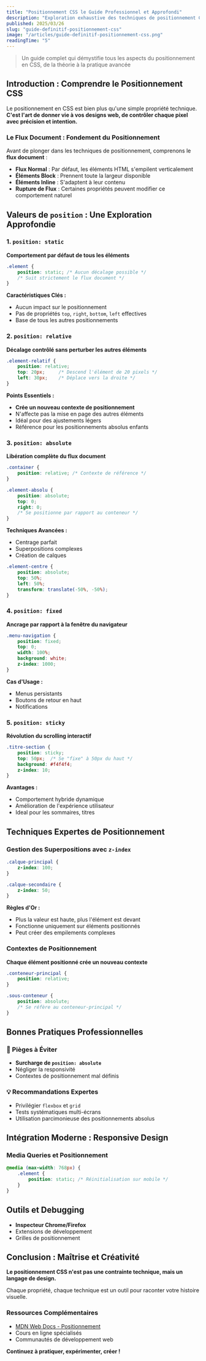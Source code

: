 ```yaml
---
title: "Positionnement CSS le Guide Professionnel et Approfondi"
description: "Exploration exhaustive des techniques de positionnement CSS pour des mises en page professionnelles et responsives"
published: 2025/03/26
slug: "guide-definitif-positionnement-css"
image: "/articles/guide-definitif-positionnement-css.png"
readingTime: "5"
---
```


> Un guide complet qui démystifie tous les aspects du positionnement en CSS, de la théorie à la pratique avancée

## Introduction : Comprendre le Positionnement CSS

Le positionnement en CSS est bien plus qu'une simple propriété technique. **C'est l'art de donner vie à vos designs web, de contrôler chaque pixel avec précision et intention.**

### Le Flux Document : Fondement du Positionnement

Avant de plonger dans les techniques de positionnement, comprenons le **flux document** :

- **Flux Normal** : Par défaut, les éléments HTML s'empilent verticalement
- **Éléments Block** : Prennent toute la largeur disponible
- **Éléments Inline** : S'adaptent à leur contenu
- **Rupture de Flux** : Certaines propriétés peuvent modifier ce comportement naturel

## Valeurs de `position` : Une Exploration Approfondie

### 1. `position: static`

**Comportement par défaut de tous les éléments**

```css
.element {
    position: static; /* Aucun décalage possible */
    /* Suit strictement le flux document */
}
```

**Caractéristiques Clés :**
- Aucun impact sur le positionnement
- Pas de propriétés `top`, `right`, `bottom`, `left` effectives
- Base de tous les autres positionnements

### 2. `position: relative`

**Décalage contrôlé sans perturber les autres éléments**

```css
.element-relatif {
    position: relative;
    top: 20px;     /* Descend l'élément de 20 pixels */
    left: 30px;    /* Déplace vers la droite */
}
```

**Points Essentiels :**
- **Crée un nouveau contexte de positionnement**
- N'affecte pas la mise en page des autres éléments
- Idéal pour des ajustements légers
- Référence pour les positionnements absolus enfants

### 3. `position: absolute`

**Libération complète du flux document**

```css
.container {
    position: relative; /* Contexte de référence */
}

.element-absolu {
    position: absolute;
    top: 0;
    right: 0;
    /* Se positionne par rapport au conteneur */
}
```

**Techniques Avancées :**
- Centrage parfait
- Superpositions complexes
- Création de calques

```css
.element-centre {
    position: absolute;
    top: 50%;
    left: 50%;
    transform: translate(-50%, -50%);
}
```

### 4. `position: fixed`

**Ancrage par rapport à la fenêtre du navigateur**

```css
.menu-navigation {
    position: fixed;
    top: 0;
    width: 100%;
    background: white;
    z-index: 1000;
}
```

**Cas d'Usage :**
- Menus persistants
- Boutons de retour en haut
- Notifications

### 5. `position: sticky`

**Révolution du scrolling interactif**

```css
.titre-section {
    position: sticky;
    top: 50px;  /* Se "fixe" à 50px du haut */
    background: #f4f4f4;
    z-index: 10;
}
```

**Avantages :**
- Comportement hybride dynamique
- Amélioration de l'expérience utilisateur
- Ideal pour les sommaires, titres

## Techniques Expertes de Positionnement

### Gestion des Superpositions avec `z-index`

```css
.calque-principal {
    z-index: 100;
}

.calque-secondaire {
    z-index: 50;
}
```

**Règles d'Or :**
- Plus la valeur est haute, plus l'élément est devant
- Fonctionne uniquement sur éléments positionnés
- Peut créer des empilements complexes

### Contextes de Positionnement

**Chaque élément positionné crée un nouveau contexte**

```css
.conteneur-principal {
    position: relative;
}

.sous-conteneur {
    position: absolute;
    /* Se réfère au conteneur-principal */
}
```

## Bonnes Pratiques Professionnelles

### 🚨 Pièges à Éviter

- **Surcharge de `position: absolute`**
- Négliger la responsivité
- Contextes de positionnement mal définis

### 💡 Recommandations Expertes

- Privilégier `flexbox` et `grid`
- Tests systématiques multi-écrans
- Utilisation parcimonieuse des positionnements absolus

## Intégration Moderne : Responsive Design

### Media Queries et Positionnement

```css
@media (max-width: 768px) {
    .element {
        position: static; /* Réinitialisation sur mobile */
    }
}
```

## Outils et Debugging

- **Inspecteur Chrome/Firefox**
- Extensions de développement
- Grilles de positionnement

## Conclusion : Maîtrise et Créativité

**Le positionnement CSS n'est pas une contrainte technique, mais un langage de design.**

Chaque propriété, chaque technique est un outil pour raconter votre histoire visuelle.

### Ressources Complémentaires

- [MDN Web Docs - Positionnement](https://developer.mozilla.org/fr/docs/Web/CSS/position)
- Cours en ligne spécialisés
- Communautés de développement web

**Continuez à pratiquer, expérimenter, créer !**
